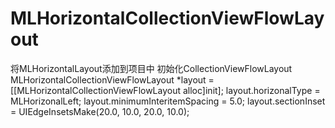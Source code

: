 # MLHorizontalCollectionViewFlowLayout
 将MLHorizontalLayout添加到项目中
 初始化CollectionViewFlowLayout
 MLHorizontalCollectionViewFlowLayout *layout = [[MLHorizontalCollectionViewFlowLayout alloc]init];
 layout.horizonalType = MLHorizonalLeft;
 layout.minimumInteritemSpacing = 5.0;
 layout.sectionInset = UIEdgeInsetsMake(20.0, 10.0, 20.0, 10.0);
